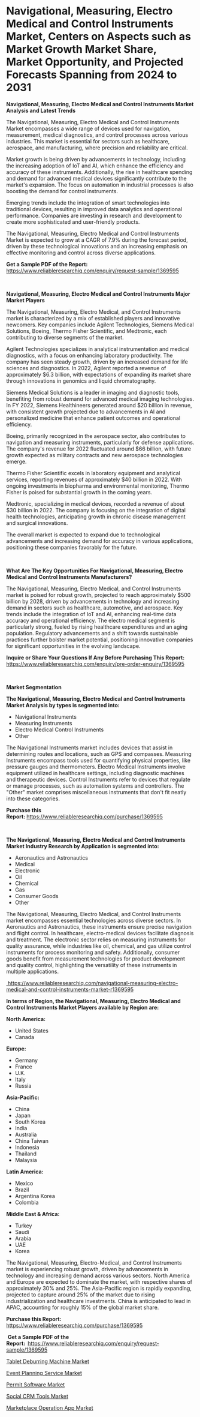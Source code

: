 <p><h1>Navigational, Measuring, Electro Medical and Control Instruments Market, Centers on Aspects such as Market Growth Market Share, Market Opportunity, and Projected Forecasts Spanning from 2024 to 2031</h1></p><p><strong>Navigational, Measuring, Electro Medical and Control Instruments Market Analysis and Latest Trends</strong></p>
<p><p>The Navigational, Measuring, Electro Medical and Control Instruments Market encompasses a wide range of devices used for navigation, measurement, medical diagnostics, and control processes across various industries. This market is essential for sectors such as healthcare, aerospace, and manufacturing, where precision and reliability are critical.</p><p>Market growth is being driven by advancements in technology, including the increasing adoption of IoT and AI, which enhance the efficiency and accuracy of these instruments. Additionally, the rise in healthcare spending and demand for advanced medical devices significantly contribute to the market's expansion. The focus on automation in industrial processes is also boosting the demand for control instruments.</p><p>Emerging trends include the integration of smart technologies into traditional devices, resulting in improved data analytics and operational performance. Companies are investing in research and development to create more sophisticated and user-friendly products. </p><p>The Navigational, Measuring, Electro Medical and Control Instruments Market is expected to grow at a CAGR of 7.9% during the forecast period, driven by these technological innovations and an increasing emphasis on effective monitoring and control across diverse applications.</p></p>
<p><strong>Get a Sample PDF of the Report:&nbsp;</strong> <a href="https://www.reliableresearchiq.com/enquiry/request-sample/1369595?utm_campaign=904&utm_medium=2&utm_source=Github&utm_content=ia&utm_term=06122024&utm_id=navigational-measuring-electro-medical-and-control-instruments">https://www.reliableresearchiq.com/enquiry/request-sample/1369595</a></p>
<p>&nbsp;</p>
<p><strong>Navigational, Measuring, Electro Medical and Control Instruments Major Market Players</strong></p>
<p><p>The Navigational, Measuring, Electro Medical, and Control Instruments market is characterized by a mix of established players and innovative newcomers. Key companies include Agilent Technologies, Siemens Medical Solutions, Boeing, Thermo Fisher Scientific, and Medtronic, each contributing to diverse segments of the market.</p><p>Agilent Technologies specializes in analytical instrumentation and medical diagnostics, with a focus on enhancing laboratory productivity. The company has seen steady growth, driven by an increased demand for life sciences and diagnostics. In 2022, Agilent reported a revenue of approximately $6.3 billion, with expectations of expanding its market share through innovations in genomics and liquid chromatography.</p><p>Siemens Medical Solutions is a leader in imaging and diagnostic tools, benefiting from robust demand for advanced medical imaging technologies. In FY 2022, Siemens Healthineers generated around $20 billion in revenue, with consistent growth projected due to advancements in AI and personalized medicine that enhance patient outcomes and operational efficiency.</p><p>Boeing, primarily recognized in the aerospace sector, also contributes to navigation and measuring instruments, particularly for defense applications. The company's revenue for 2022 fluctuated around $66 billion, with future growth expected as military contracts and new aerospace technologies emerge.</p><p>Thermo Fisher Scientific excels in laboratory equipment and analytical services, reporting revenues of approximately $40 billion in 2022. With ongoing investments in biopharma and environmental monitoring, Thermo Fisher is poised for substantial growth in the coming years.</p><p>Medtronic, specializing in medical devices, recorded a revenue of about $30 billion in 2022. The company is focusing on the integration of digital health technologies, anticipating growth in chronic disease management and surgical innovations.</p><p>The overall market is expected to expand due to technological advancements and increasing demand for accuracy in various applications, positioning these companies favorably for the future.</p></p>
<p>&nbsp;</p>
<p><strong>What Are The Key Opportunities For Navigational, Measuring, Electro Medical and Control Instruments Manufacturers?</strong></p>
<p><p>The Navigational, Measuring, Electro Medical, and Control Instruments market is poised for robust growth, projected to reach approximately $500 billion by 2028, driven by advancements in technology and increasing demand in sectors such as healthcare, automotive, and aerospace. Key trends include the integration of IoT and AI, enhancing real-time data accuracy and operational efficiency. The electro medical segment is particularly strong, fueled by rising healthcare expenditures and an aging population. Regulatory advancements and a shift towards sustainable practices further bolster market potential, positioning innovative companies for significant opportunities in the evolving landscape.</p></p>
<p><strong>Inquire or Share Your Questions If Any Before Purchasing This Report:</strong> <a href="https://www.reliableresearchiq.com/enquiry/pre-order-enquiry/1369595?utm_campaign=904&utm_medium=2&utm_source=Github&utm_content=ia&utm_term=06122024&utm_id=navigational-measuring-electro-medical-and-control-instruments">https://www.reliableresearchiq.com/enquiry/pre-order-enquiry/1369595</a></p>
<p>&nbsp;</p>
<p><strong>Market Segmentation</strong></p>
<p><strong>The Navigational, Measuring, Electro Medical and Control Instruments Market Analysis by types is segmented into:</strong></p>
<p><ul><li>Navigational Instruments</li><li>Measuring Instruments</li><li>Electro Medical Control Instruments</li><li>Other</li></ul></p>
<p><p>The Navigational Instruments market includes devices that assist in determining routes and locations, such as GPS and compasses. Measuring Instruments encompass tools used for quantifying physical properties, like pressure gauges and thermometers. Electro Medical Instruments involve equipment utilized in healthcare settings, including diagnostic machines and therapeutic devices. Control Instruments refer to devices that regulate or manage processes, such as automation systems and controllers. The "Other" market comprises miscellaneous instruments that don't fit neatly into these categories.</p></p>
<p><strong>Purchase this Report:&nbsp;</strong><a href="https://www.reliableresearchiq.com/purchase/1369595?utm_campaign=904&utm_medium=2&utm_source=Github&utm_content=ia&utm_term=06122024&utm_id=navigational-measuring-electro-medical-and-control-instruments">https://www.reliableresearchiq.com/purchase/1369595</a></p>
<p>&nbsp;</p>
<p><strong>The Navigational, Measuring, Electro Medical and Control Instruments Market Industry Research by Application is segmented into:</strong></p>
<p><ul><li>Aeronautics and Astronautics</li><li>Medical</li><li>Electronic</li><li>Oil</li><li>Chemical</li><li>Gas</li><li>Consumer Goods</li><li>Other</li></ul></p>
<p><p>The Navigational, Measuring, Electro Medical, and Control Instruments market encompasses essential technologies across diverse sectors. In Aeronautics and Astronautics, these instruments ensure precise navigation and flight control. In healthcare, electro-medical devices facilitate diagnosis and treatment. The electronic sector relies on measuring instruments for quality assurance, while industries like oil, chemical, and gas utilize control instruments for process monitoring and safety. Additionally, consumer goods benefit from measurement technologies for product development and quality control, highlighting the versatility of these instruments in multiple applications.</p></p>
<p><a href="https://www.reliableresearchiq.com/navigational-measuring-electro-medical-and-control-instruments-market-r1369595?utm_campaign=904&utm_medium=2&utm_source=Github&utm_content=ia&utm_term=06122024&utm_id=navigational-measuring-electro-medical-and-control-instruments">&nbsp;https://www.reliableresearchiq.com/navigational-measuring-electro-medical-and-control-instruments-market-r1369595</a></p>
<p><strong>In terms of Region, the Navigational, Measuring, Electro Medical and Control Instruments Market Players available by Region are:</strong></p>
<p>
    <p> <strong> North America: </strong>
        <ul>
            <li>United States</li>
            <li>Canada</li>
        </ul>
        </p> 
    <p> <strong> Europe: </strong>
        <ul>
            <li>Germany</li>
            <li>France</li>
            <li>U.K.</li>
            <li>Italy</li>
            <li>Russia</li>
        </ul>
        </p> 
    <p> <strong> Asia-Pacific: </strong>
        <ul>
            <li>China</li>
            <li>Japan</li>
            <li>South Korea</li>
            <li>India</li>
            <li>Australia</li>
            <li>China Taiwan</li>
            <li>Indonesia</li>
            <li>Thailand</li>
            <li>Malaysia</li>
        </ul>
        </p> 
    <p> <strong> Latin America: </strong>
        <ul>
            <li>Mexico</li>
            <li>Brazil</li>
            <li>Argentina Korea</li>
            <li>Colombia</li>
        </ul>
        </p> 
    <p> <strong> Middle East & Africa: </strong>
        <ul>
            <li>Turkey</li>
            <li>Saudi</li>
            <li>Arabia</li>
            <li>UAE</li>
            <li>Korea</li>
        </ul>
    </p>
    </p>
<p><p>The Navigational, Measuring, Electro-Medical, and Control Instruments market is experiencing robust growth, driven by advancements in technology and increasing demand across various sectors. North America and Europe are expected to dominate the market, with respective shares of approximately 30% and 25%. The Asia-Pacific region is rapidly expanding, projected to capture around 25% of the market due to rising industrialization and healthcare investments. China is anticipated to lead in APAC, accounting for roughly 15% of the global market share.</p></p>
<p><strong>Purchase this Report: </strong><a href="https://www.reliableresearchiq.com/purchase/1369595?utm_campaign=904&utm_medium=2&utm_source=Github&utm_content=ia&utm_term=06122024&utm_id=navigational-measuring-electro-medical-and-control-instruments">https://www.reliableresearchiq.com/purchase/1369595</a></p>
<p>&nbsp;<strong>Get a Sample PDF of the Report:&nbsp;&nbsp;</strong><a href="https://www.reliableresearchiq.com/enquiry/request-sample/1369595?utm_campaign=904&utm_medium=2&utm_source=Github&utm_content=ia&utm_term=06122024&utm_id=navigational-measuring-electro-medical-and-control-instruments">https://www.reliableresearchiq.com/enquiry/request-sample/1369595</a></p>
<p><strong></strong></p>
<p><p><a href="https://issuu.com/reportprime-2/docs/tablet-deburring-machine-market-size-2030.pptx?utm_campaign=904&utm_medium=2&utm_source=Github&utm_content=ia&utm_term=06122024&utm_id=navigational-measuring-electro-medical-and-control-instruments">Tablet Deburring Machine Market</a></p><p><a href="https://www.linkedin.com/pulse/competitive-landscape-analysis-event-planning-service-market-elrle?utm_campaign=904&utm_medium=2&utm_source=Github&utm_content=ia&utm_term=06122024&utm_id=navigational-measuring-electro-medical-and-control-instruments">Event Planning Service Market</a></p><p><a href="https://www.linkedin.com/pulse/global-permit-software-market-analysis-projected-scope-size-wu1re?utm_campaign=904&utm_medium=2&utm_source=Github&utm_content=ia&utm_term=06122024&utm_id=navigational-measuring-electro-medical-and-control-instruments">Permit Software Market</a></p><p><a href="https://www.linkedin.com/pulse/assessment-social-crm-tools-market-current-landscape-future-emdhe?utm_campaign=904&utm_medium=2&utm_source=Github&utm_content=ia&utm_term=06122024&utm_id=navigational-measuring-electro-medical-and-control-instruments">Social CRM Tools Market</a></p><p><a href="https://issuu.com/reportprime-2/docs/marketplace-operation-app-market-size-2030.pptx?utm_campaign=904&utm_medium=2&utm_source=Github&utm_content=ia&utm_term=06122024&utm_id=navigational-measuring-electro-medical-and-control-instruments">Marketplace Operation App Market</a></p></p>